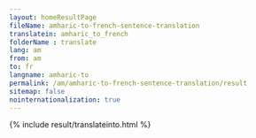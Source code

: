 ```yaml
---
layout: homeResultPage
fileName: amharic-to-french-sentence-translation
translatein: amharic_to_french
folderName : translate
lang: am
from: am
to: fr
langname: amharic-to
permalink: /am/amharic-to-french-sentence-translation/result
sitemap: false
nointernationalization: true
---
```

{% include result/translateinto.html %}

<script src="/js/result/translation.js" data-foldername="{{page.folderName}}" data-lang="{{page.lang}}"></script>
